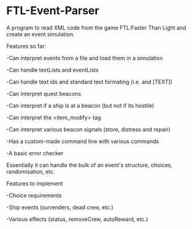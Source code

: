 # FTL-Event-Parser
A program to read XML code from the game FTL:Faster Than Light and create an event simulation.


Features so far:

-Can interpret events from a file and load them in a simulation

-Can handle textLists and eventLists

-Can handle text ids and standard text formating (i.e. <text id="[ID]"/> and <text>[TEXT]</text>)

-Can interpret quest beacons

-Can interpret if a ship is at a beacon (but not if its hostile)

-Can interpret the <item_modify> tag

-Can interpret various beacon signals (store, distress and repair)

-Has a custom-made command line with various commands

-A basic error checker

Essentially it can handle the bulk of an event's structure, choices, randomisation, etc.


Features to implement

-Choice requirements

-Ship events (surrenders, dead crew, etc.)

-Various effects (status, removeCrew, autoReward, etc.)
